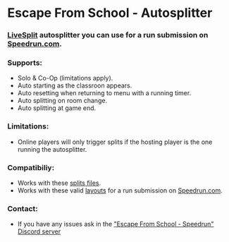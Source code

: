 # Escape From School - Autosplitter

### **[LiveSplit](https://github.com/LiveSplit) autosplitter you can use for a run submission on [Speedrun.com](https://www.speedrun.com/escape_from_school).**

### Supports:
- Solo & Co-Op (limitations apply).
- Auto starting as the classroon appears.
- Auto resetting when returning to menu with a running timer.
- Auto splitting on room change.
- Auto splitting at game end.

### Limitations:
- Online players will only trigger splits if the hosting player is the one running the autosplitter.

### Compatibiliy:
- Works with these [splits files](https://github.com/Zeuba-Speedruns/Splits/tree/main/Escape%20From%20School).
- Works with these valid [layouts](https://github.com/Zeuba-Speedruns/Layouts/tree/main/Escape%20From%20School) for a run submission on [Speedrun.com](https://www.speedrun.com/escape_from_school).

### Contact:
- If you have any issues ask in the ["Escape From School - Speedrun" Discord server](https://discord.gg/PMTxSJWYTs)

